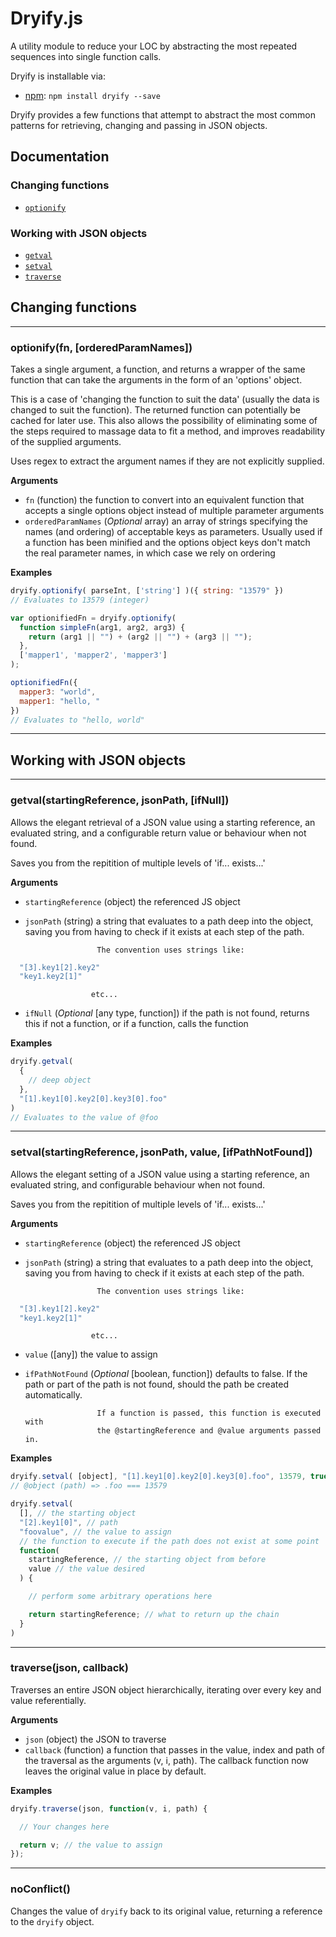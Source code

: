 # Dryify.js
A utility module to reduce your LOC by abstracting the most repeated sequences into single function calls.

Dryify is installable via:

- [npm](https://www.npmjs.com/): `npm install dryify --save`

Dryify provides a few functions that attempt to abstract the most common
patterns for retrieving, changing and passing in JSON objects.

## Documentation

### Changing functions

* [`optionify`](#optionify)

### Working with JSON objects

* [`getval`](#getval)
* [`setval`](#setval)
* [`traverse`](#traverse)

## Changing functions

---------------------------------------

### <a name="optionify" ></a>optionify(fn, [orderedParamNames])

Takes a single argument, a function, and returns a wrapper of the same function
that can take the arguments in the form of an 'options' object.

This is a case of 'changing the function to suit the data' (usually the data is
changed to suit the function). The returned function can potentially be cached
for later use. This also allows the possibility of eliminating some of the
steps required to massage data to fit a method, and improves readability of the
supplied arguments.

Uses regex to extract the argument names if they are not explicitly supplied.

__Arguments__

* `fn`                (function) the function to convert into an equivalent
                      function that accepts a single options object instead of
                      multiple parameter arguments
* `orderedParamNames` (*Optional*  array) an array of strings specifying the
                      names (and ordering) of acceptable keys as parameters.
                      Usually used if a function has been minified and the
                      options object keys don't match the real parameter names,
                      in which case we rely on ordering

__Examples__


```js
dryify.optionify( parseInt, ['string'] )({ string: "13579" })
// Evaluates to 13579 (integer)
```

```js
var optionifiedFn = dryify.optionify(
  function simpleFn(arg1, arg2, arg3) {
    return (arg1 || "") + (arg2 || "") + (arg3 || "");
  },
  ['mapper1', 'mapper2', 'mapper3']
);

optionifiedFn({
  mapper3: "world",
  mapper1: "hello, "
})
// Evaluates to "hello, world"
```

---------------------------------------

## Working with JSON objects

---------------------------------------

### <a name="getval" ></a>getval(startingReference, jsonPath, [ifNull])

Allows the elegant retrieval of a JSON value using a starting reference, an
evaluated string, and a configurable return value or behaviour when not found.

Saves you from the repitition of multiple levels of 'if... exists...'

__Arguments__

* `startingReference` (object) the referenced JS object
* `jsonPath`          (string) a string that evaluates to a path deep into the
                      object, saving you from having to check if it exists at
                      each step of the path.

                      The convention uses strings like:

```js
  "[3].key1[2].key2"
  "key1.key2[1]"
```

                      etc...

* `ifNull`  (*Optional* [any type, function]) if the path is not found, returns
            this if not a function, or if a function, calls the function

__Examples__


```js
dryify.getval(
  {
    // deep object
  },
  "[1].key1[0].key2[0].key3[0].foo"
)
// Evaluates to the value of @foo
```

---------------------------------------

### <a name="setval" ></a>setval(startingReference, jsonPath, value, [ifPathNotFound])

Allows the elegant setting of a JSON value using a starting reference, an
evaluated string, and configurable behaviour when not found.

Saves you from the repitition of multiple levels of 'if... exists...'

__Arguments__

* `startingReference` (object) the referenced JS object
* `jsonPath`          (string) a string that evaluates to a path deep into the
                      object, saving you from having to check if it exists at
                      each step of the path.

                      The convention uses strings like:

```js
  "[3].key1[2].key2"
  "key1.key2[1]"
```

                      etc...

* `value`             ([any]) the value to assign
* `ifPathNotFound`    (*Optional* [boolean, function]) defaults to false. If
                      the path or part of the path is not found, should the
                      path be created automatically.

                      If a function is passed, this function is executed with
                      the @startingReference and @value arguments passed in.

__Examples__


```js
dryify.setval( [object], "[1].key1[0].key2[0].key3[0].foo", 13579, true)
// @object (path) => .foo === 13579
```

```js
dryify.setval(
  [], // the starting object
  "[2].key1[0]", // path
  "foovalue", // the value to assign
  // the function to execute if the path does not exist at some point
  function(
    startingReference, // the starting object from before
    value // the value desired
  ) {

    // perform some arbitrary operations here

    return startingReference; // what to return up the chain
  }
)
```

---------------------------------------

### <a name="traverse" ></a>traverse(json, callback)

Traverses an entire JSON object hierarchically, iterating over every key and
value referentially.

__Arguments__

* `json`      (object) the JSON to traverse
* `callback`  (function) a function that passes in the value, index and path of the
              traversal as the arguments (v, i, path). The callback function now
              leaves the original value in place by default.

__Examples__


```js
dryify.traverse(json, function(v, i, path) {

  // Your changes here

  return v; // the value to assign
});
```

---------------------------------------

### <a name="noConflict" ></a>noConflict()

Changes the value of `dryify` back to its original value, returning a reference
to the `dryify` object.
